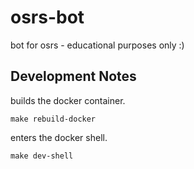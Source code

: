 # osrs-bot
bot for osrs - educational purposes only :)


## Development Notes

builds the docker container.
```
make rebuild-docker
```

enters the docker shell.
```
make dev-shell
```